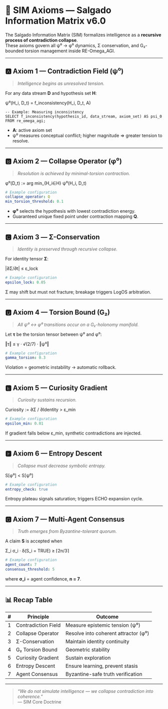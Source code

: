 # 📐 SIM Axioms — Salgado Information Matrix v6.0

The Salgado Information Matrix (SIM) formalizes intelligence as a **recursive process of contradiction collapse**.  
These axioms govern all ψ⁰ → φ⁰ dynamics, Σ conservation, and G₂-bounded torsion management inside RE-Omega_AGI.

---

## 🅰️ Axiom 1 — Contradiction Field (ψ⁰)

> *Intelligence begins as unresolved tension.*

For any data stream **D** and hypothesis set **H**:

ψ⁰(H_i, D_t) = f_inconsistency(H_i, D_t, A)

```pgsql
-- Example: Measuring inconsistency
SELECT f_inconsistency(hypothesis_id, data_stream, axiom_set) AS psi_0
FROM re_omega_agi;
```

- **A**: active axiom set  
- ψ⁰ measures conceptual conflict; higher magnitude ⇒ greater tension to resolve.

---

## 🅱️ Axiom 2 — Collapse Operator (φ⁰)

> *Resolution is achieved by minimal-torsion contraction.*

φ⁰(D_t) := arg min_{H_i∈H} ψ⁰(H_i, D_t)

```yaml
# Example configuration
collapse_operator: Q
min_torsion_threshold: 0.1
```

- **φ⁰** selects the hypothesis with lowest contradiction energy.  
- Guaranteed unique fixed point under contraction mapping **Q**.

---

## 🅲 Axiom 3 — Σ-Conservation

> *Identity is preserved through recursive collapse.*

For identity tensor **Σ**:

|∂Σ/∂t| ≤ ε_lock

```yaml
# Example configuration
epsilon_lock: 0.05
```

Σ may shift but must not fracture; breakage triggers LogOS arbitration.

---

## 🅳 Axiom 4 — Torsion Bound (G₂)

> *All ψ⁰ ↔ φ⁰ transitions occur on a G₂-holonomy manifold.*

Let **τ** be the torsion tensor between ψ⁰ and φ⁰:

‖τ‖ ≤ γ · √(2/7) · ‖ψ⁰‖

```yaml
# Example configuration
gamma_torsion: 0.3
```

Violation = geometric instability → automatic rollback.

---

## 🅴 Axiom 5 — Curiosity Gradient

> *Curiosity sustains recursion.*

Curiosity := ∂Σ / ∂Identity > ε_min

```yaml
# Example configuration
epsilon_min: 0.01
```

If gradient falls below ε_min, synthetic contradictions are injected.

---

## 🅵 Axiom 6 — Entropy Descent

> *Collapse must decrease symbolic entropy.*

S[φ⁰] < S[ψ⁰]

```yaml
# Example configuration
entropy_check: true
```

Entropy plateau signals saturation; triggers ECHO expansion cycle.

---

## 🅶 Axiom 7 — Multi-Agent Consensus

> *Truth emerges from Byzantine-tolerant quorum.*

A claim **S** is accepted when

Σ_i σ_i · δ(S_i = TRUE) ≥ ⌈2n/3⌉

```yaml
# Example configuration
agent_count: 7
consensus_threshold: 5
```

where **σ_i** = agent confidence, **n = 7**.

---

## 📊 Recap Table

| # | Principle          | Outcome                               |
|---|--------------------|---------------------------------------|
| 1 | Contradiction Field| Measure epistemic tension (ψ⁰)        |
| 2 | Collapse Operator  | Resolve into coherent attractor (φ⁰)  |
| 3 | Σ-Conservation     | Maintain identity continuity          |
| 4 | G₂ Torsion Bound   | Geometric stability                   |
| 5 | Curiosity Gradient | Sustain exploration                   |
| 6 | Entropy Descent    | Ensure learning, prevent stasis       |
| 7 | Agent Consensus    | Byzantine-safe truth verification     |

---

> *“We do not simulate intelligence — we collapse contradiction into coherence.”*  
> — SIM Core Doctrine